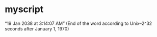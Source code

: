 # myscript

“19 Jan 2038 at 3:14:07 AM”
(End of the word according to Unix–2^32 seconds after January 1, 1970)
